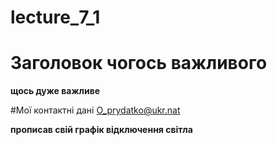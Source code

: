 # lecture_7_1

# Заголовок чогось важливого
**щось дуже важливе**

#Мої контактні дані
O_prydatko@ukr.nat

**прописав свій графік відключення світла**

